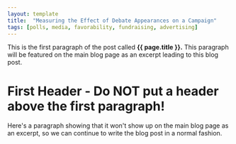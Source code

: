 ```yaml
---
layout: template
title:  "Measuring the Effect of Debate Appearances on a Campaign"
tags: [polls, media, favorability, fundraising, advertising]
---
```


This is the first paragraph of the post called **{{ page.title }}.** This paragraph will be featured on the main blog page as an excerpt leading to this blog post.

# First Header - Do NOT put a header above the first paragraph!

Here's a paragraph showing that it won't show up on the main blog page as an excerpt, so we can continue to write the blog post in a normal fashion.
